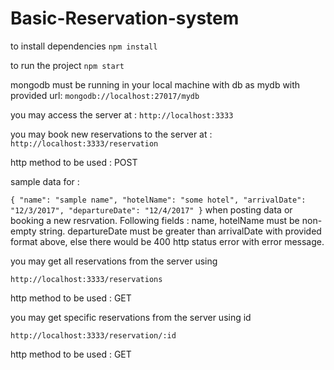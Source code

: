 # Basic-Reservation-system

to install dependencies
`npm install`

to run the project
`npm start`

mongodb must be running in your local machine with db as mydb with provided url: `mongodb://localhost:27017/mydb`

you may access the server at : `http://localhost:3333`

you may book new reservations to the server at : `http://localhost:3333/reservation`

http method to be used : POST

sample data for : 

`
    {
        "name": "sample name",
        "hotelName": "some hotel",
        "arrivalDate": "12/3/2017",
        "departureDate": "12/4/2017"
    }
`
when posting data or booking a new resrvation. Following fields : name, hotelName must be non-empty string. departureDate must be greater than arrivalDate with provided format above, else there would be 400 http status error with error message.


you may get all reservations from the server using 

`http://localhost:3333/reservations`

http method to be used : GET


you may get specific reservations from the server using id 

`http://localhost:3333/reservation/:id`

http method to be used : GET

